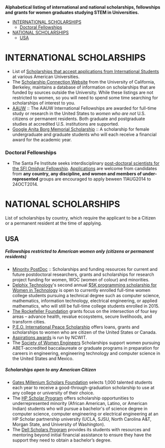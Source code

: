 __Alphabetical listing of international and national scholarships, fellowships and grants for women graduates studying STEM in Universities.__

- [INTERNATIONAL SCHOLARSHIPS](#international-scholarships)
   - [Doctoral Fellowships](#doctoral-fellowships)
- [NATIONAL SCHOLARSHIPS](#national-scholarships)
   - [USA](#usa)

# INTERNATIONAL SCHOLARSHIPS
- List of [Scholarships that accept applications from International Students](http://scholarships.berkeley.edu/main_content/schol_details/pdf/int_student_opportunities.pdf) at various American Universities. 
- The [Scholarship Connection Website](http://scholarships.berkeley.edu/) from the University of California, Berkeley, maintains a database of information on scholarships that are funded by sources outside the University. While these listings are not restricted to women, so you will need to spend some time searching for scholarships of interest to you.
- [AAUW](http://www.aauw.org/what-we-do/educational-funding-and-awards/international-fellowships/) :: The AAUW International Fellowships are awarded for full-time study or research in the United States to *women who are not* U.S. citizens or permanent residents. Both graduate and postgraduate studies at accredited U.S. institutions are supported.
- [Google Anita Borg Memorial Scholarship](http://www.google.com/anitaborg/) :: A scholarship for female undergraduate and graduate students who will each receive a financial award for the academic year. 


### Doctoral Fellowships
- The Santa Fe Institute seeks interdisciplinary [post-doctoral scientists for the SFI Omidyar Fellowship](http://www.santafe.edu/education/fellowships/omidyar-postdoctoral/). [Applications](http://www.santafe.edu/education/fellowships/omidyar-postdoctoral/) are welcome from candidates from **any country, any discipline, and women and members of under-represented** groups are encouraged to apply beween 11AUG2014 to 24OCT2014.


# NATIONAL SCHOLARSHIPS
List of scholarships by country, which require the applicant to be a Citizen or a permanent resident at the time of applying.

## USA
##### Fellowships restricted to American women only (citizens or permanent residents)
- [Minority PostDoc](http://www.minoritypostdoc.org/view/resources.html) :: Scholarships and funding resources for current and future postdoctoral researchers, grants and scholarships for research project funding for women, WOC (women of colour) and minorities.
- [Delphix Technology](http://www.delphix.com/scholarship/)'s second annual [$5K programming scholarship for Women in Technology](http://www.delphix.com/2014/07/22/delphix-technology-scholarship/) is open to currently enrolled full-time women college students pursuing a technical degree such as computer science, mathematics, information technology, electrical engineering, or applied mathematics, who will still be full-time college students enrolled in 2015.
- [The Rockefeller Foundation](http://www.rockefellerfoundation.org/grants) grants focus on the intersection of four key areas – advance health, revalue ecosystems, secure livelihoods, and transform cities.
- [P.E.O. International Peace Scholarship](http://www.peointernational.org/peo-projectsphilanthropies) offers loans, grants and scholarships to women who are citizen of the United States or Canada.
- [Aspirations awards](http://www.aspirations.org/participate/opportunities) is run by NCWIT.
- The [Society of Women Engineers](http://www.swe.org) Scholarships support women pursuing ABET-accredited baccalaureate or graduate programs in preparation for careers in engineering, engineering technology and computer science in the United States and Mexico.

##### Scholarships open to any American Citizen
- [Gates Millenium Scholars Foundation](https://www.gmsp.org/) selects 1,000 talented students each year to receive a good-through-graduation scholarship to use at any college or university of their choice. 
- The [HP Scholar Program](http://www.engr.sjsu.edu/about/news/hp-scholarship) offers scholarship opportunities to underrepresented minority (African American, Latino, or American Indian) students who will pursue a bachelor's of science degree in computer science, computer engineering or electrical engineering at an HP Scholar partnership university (UCLA, SJSU, North Carolina A&T, Morgan State, and University of Washington).
- The [Dell Scholars Program](http://www.dellscholars.org/about/) provides its students with resources and mentoring beyond initial financial assistance to ensure they have the support they need to obtain a bachelor’s degree.


